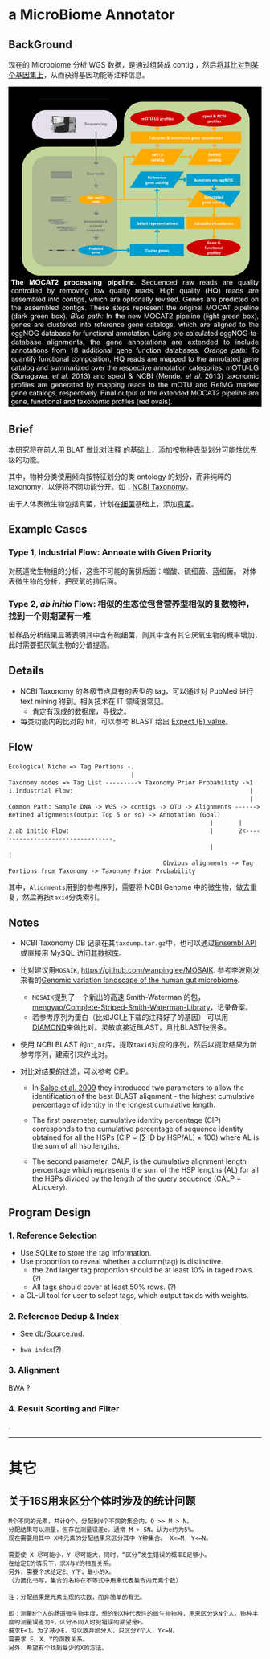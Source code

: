 # a MicroBiome Annotator

## BackGround

现在的 Microbiome 分析 WGS 数据，是通过组装成 contig ，然后[将其比对到某个基因集上](http://mocat.embl.de/about.html)，从而获得基因功能等注释信息。

![MOCAT2](doc/img/mocat.png)

## Brief

本研究将在前人用 BLAT 做比对注释 的基础上，添加按物种表型划分可能性优先级的功能。

其中，物种分类使用倾向按特征划分的类 ontology 的划分，而非纯粹的 taxonomy，以便将不同功能分开。如：[NCBI Taxonomy](http://www.ncbi.nlm.nih.gov/taxonomy)。

由于人体表微生物包括真菌，计划在[细菌](http://www.ncbi.nlm.nih.gov/Taxonomy/Browser/wwwtax.cgi?mode=Undef&name=Bacteria&lvl=2&srchmode=1&keep=1&unlock)基础上，添加[真菌](http://www.ncbi.nlm.nih.gov/Taxonomy/Browser/wwwtax.cgi?id=4751)。

## Example Cases

### Type 1, Industrial Flow: Annoate with Given Priority

对肠道微生物组的分析，这些不可能的菌排后面：噬酸、硫细菌、蓝细菌。
对体表微生物的分析，把厌氧的排后面。

### Type 2, _ab initio_ Flow: 相似的生态位包含营养型相似的复数物种，找到一个则期望有一堆

若样品分析结果显著表明其中含有硫细菌，则其中含有其它厌氧生物的概率增加，此时需要把厌氧生物的分值提高。

## Details

* NCBI Taxonomy 的各级节点具有的表型的 tag，可以通过对 PubMed 进行 text mining 得到。相关技术在 IT 领域很常见。
  * 肯定有现成的数据库，寻找之。 
* 每类功能内的比对的 hit，可以参考 BLAST 给出 [Expect (E) value](http://blast.ncbi.nlm.nih.gov/Blast.cgi?CMD=Web&PAGE_TYPE=BlastDocs&DOC_TYPE=FAQ#expect)。

## Flow

````
Ecological Niche => Tag Portions -.
                                  |
Taxonomy nodes => Tag List ---------> Taxonomy Prior Probability ->1
1.Industrial Flow:                                                 |
                                                                   |
Common Path: Sample DNA -> WGS -> contigs -> OTU -> Alignments ------> Refined alignments(output Top 5 or so) -> Annotation (Goal)
                                                        |       |
2.ab initio Flow:                                       |       2<---------------------------------.
                                                        |                                          |
                                           Obvious alignments -> Tag Portions from Taxonomy -> Taxonomy Prior Probability
````

其中，`Alignments`用到的参考序列，需要将 NCBI Genome 中的微生物，做去重复，然后再按`taxid`分类索引。 

## Notes

* NCBI Taxonomy DB 记录在其`taxdump.tar.gz`中，也可以通过[Ensembl API](http://asia.ensembl.org/info/docs/api/api_git.html)或直接用 MySQL 访问[其数据库](http://asia.ensembl.org/info/data/mysql.html)。

* 比对建议用`MOSAIK`, <https://github.com/wanpinglee/MOSAIK>. 参考李波刚发来看的[Genomic variation landscape of the human gut microbiome](http://www.nature.com/nature/journal/v493/n7430/full/nature11711.html).
   * `MOSAIK`提到了一个新出的高速 Smith-Waterman 的包，[mengyao/Complete-Striped-Smith-Waterman-Library](https://github.com/mengyao/Complete-Striped-Smith-Waterman-Library)，记录备案。
   * 若参考序列为蛋白（比如JGI上下载的注释好了的基因） 可以用[DIAMOND](https://github.com/bbuchfink/diamond)来做比对。灵敏度接近BLAST，且比BLAST快很多。

* 使用 NCBI BLAST 的`nt`, `nr`库，提取`taxid`对应的序列，然后以提取结果为新参考序列，建索引来作比对。

* 对比对结果的过滤，可以参考 [CIP](https://www.biostars.org/p/59879/#60037)。

   * In [Salse et al. 2009](http://www.plantcell.org/content/20/1/11.full) they introduced two parameters to allow the identification of the best BLAST alignment - the highest cumulative percentage of identity in the longest cumulative length.

   * The first parameter, cumulative identity percentage (CIP) corresponds to the cumulative percentage of sequence identity obtained for all the HSPs (CIP = [∑ ID by HSP/AL] × 100) where AL is the sum of all hsp lengths.

   * The second parameter, CALP, is the cumulative alignment length percentage which represents the sum of the HSP lengths (AL) for all the HSPs divided by the length of the query sequence (CALP = AL/query).

## Program Design

### 1. Reference Selection

* Use SQLite to store the tag information.
* Use proportion to reveal whether a column(tag) is distinctive.
  * the 2nd larger tag proportion should be at least 10% in taged rows. (?)
  * All tags should cover at least 50% rows. (?)
* a CL-UI tool for user to select tags, which output taxids with weights.

### 2. Reference Dedup & Index

* See [db/Source.md](db/Source.md#de-duplicate).

* `bwa index`(?)

### 3. Alignment

BWA ?

### 4. Result Scorting and Filter

.

------

# 其它

## 关于16S用来区分个体时涉及的统计问题

````
M个不同的元素，共计Q个，分配到N个不同的集合内，Q >> M > N。
分配结果可以测量，但存在测量误差e。通常 M > 5N。认为e约为5%。
现在需要用其中 X种元素的分配结果来区分其中 Y种集合。 X<=M, Y<=N。

需要使 X 尽可能小，Y 尽可能大，同时，“区分”发生错误的概率E足够小。
在给定E的情况下，求X与Y的相互关系。
另外，需要个求给定E、Y下，最小的X。
（为简化书写，集合的名称在不等式中用来代表集合内元素个数）

注：分配结果是元素出现的次数，而非简单的有无。

即：测量N个人的肠道微生物丰度，想的到X种代表性的微生物物种，用来区分这N个人。物种丰度的测量误差为e，区分不同人时犯错误的期望是E。
要求E<1。为了减小E，可以放弃部分人，只区分Y个人，Y<=N。
需要求 E、X、Y的函数关系。
另外，希望有个找到最少的X的方法。
````
